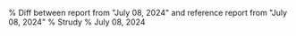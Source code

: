 % Diff between report from "July 08, 2024" and reference report from "July 08, 2024"
% Strudy
% July 08, 2024


